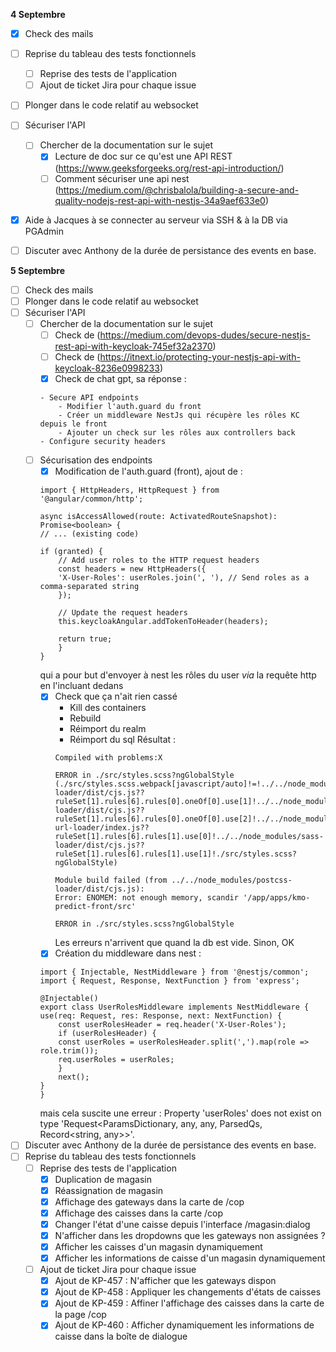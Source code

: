 **4 Septembre**
- [x] Check des mails
- [ ] Reprise du tableau des tests fonctionnels 
    - [ ] Reprise des tests de l'application
    - [ ] Ajout de ticket Jira pour chaque issue
- [ ] Plonger dans le code relatif au websocket
- [ ] Sécuriser l'API
    - [ ] Chercher de la documentation sur le sujet
        - [x] Lecture de doc sur ce qu'est une API REST (https://www.geeksforgeeks.org/rest-api-introduction/)
        - [ ] Comment sécuriser une api nest (https://medium.com/@chrisbalola/building-a-secure-and-quality-nodejs-rest-api-with-nestjs-34a9aef633e0)
- [x] Aide à Jacques à se connecter au serveur via SSH & à la DB via PGAdmin
- [ ] Discuter avec Anthony de la durée de persistance des events en base.


**5 Septembre**
- [ ] Check des mails
- [ ] Plonger dans le code relatif au websocket
- [ ] Sécuriser l'API
    - [ ] Chercher de la documentation sur le sujet
        - [ ] Check de (https://medium.com/devops-dudes/secure-nestjs-rest-api-with-keycloak-745ef32a2370)
        - [ ] Check de (https://itnext.io/protecting-your-nestjs-api-with-keycloak-8236e0998233)
        - [x] Check de chat gpt, sa réponse : 
        ```
        - Secure API endpoints
            - Modifier l'auth.guard du front
            - Créer un middleware NestJs qui récupère les rôles KC depuis le front
            - Ajouter un check sur les rôles aux controllers back
        - Configure security headers
        ```
    - [ ] Sécurisation des endpoints
        - [x] Modification de l'auth.guard (front), ajout de : 
        ```
        import { HttpHeaders, HttpRequest } from '@angular/common/http';

        async isAccessAllowed(route: ActivatedRouteSnapshot): Promise<boolean> {
        // ... (existing code)

        if (granted) {
            // Add user roles to the HTTP request headers
            const headers = new HttpHeaders({
            'X-User-Roles': userRoles.join(', '), // Send roles as a comma-separated string
            });

            // Update the request headers
            this.keycloakAngular.addTokenToHeader(headers);

            return true;
            }
        }
        ```
        qui a pour but d'envoyer à nest les rôles du user *via* la requête http en l'incluant dedans
        - [x] Check que ça n'ait rien cassé
            - Kill des containers
            - Rebuild
            - Réimport du realm
            - Réimport du sql
            Résultat : 
            ```
            Compiled with problems:X

            ERROR in ./src/styles.scss?ngGlobalStyle (./src/styles.scss.webpack[javascript/auto]!=!../../node_modules/css-loader/dist/cjs.js??ruleSet[1].rules[6].rules[0].oneOf[0].use[1]!../../node_modules/postcss-loader/dist/cjs.js??ruleSet[1].rules[6].rules[0].oneOf[0].use[2]!../../node_modules/resolve-url-loader/index.js??ruleSet[1].rules[6].rules[1].use[0]!../../node_modules/sass-loader/dist/cjs.js??ruleSet[1].rules[6].rules[1].use[1]!./src/styles.scss?ngGlobalStyle)

            Module build failed (from ../../node_modules/postcss-loader/dist/cjs.js):
            Error: ENOMEM: not enough memory, scandir '/app/apps/kmo-predict-front/src'

            ERROR in ./src/styles.scss?ngGlobalStyle
            ```
            Les erreurs n'arrivent que quand la db est vide. Sinon, OK
        - [x] Création du middleware dans nest : 
        ```
        import { Injectable, NestMiddleware } from '@nestjs/common';
        import { Request, Response, NextFunction } from 'express';

        @Injectable()
        export class UserRolesMiddleware implements NestMiddleware {
        use(req: Request, res: Response, next: NextFunction) {
            const userRolesHeader = req.header('X-User-Roles');
            if (userRolesHeader) {
            const userRoles = userRolesHeader.split(',').map(role => role.trim());
            req.userRoles = userRoles;
            }
            next();
        }
        }
        ```
        mais cela suscite une erreur : Property 'userRoles' does not exist on type 'Request<ParamsDictionary, any, any, ParsedQs, Record<string, any>>'.
- [ ] Discuter avec Anthony de la durée de persistance des events en base.
- [ ] Reprise du tableau des tests fonctionnels 
    - [ ] Reprise des tests de l'application
        - [x] Duplication de magasin
        - [x] Réassignation de magasin
        - [x] Affichage des gateways dans la carte de /cop
        - [x] Affichage des caisses dans la carte /cop
        - [x] Changer l'état d'une caisse depuis l'interface /magasin:dialog
        - [x] N'afficher dans les dropdowns que les gateways non assignées ?
        - [x] Afficher les caisses d'un magasin dynamiquement
        - [x] Afficher les informations de caisse d'un magasin dynamiquement
    - [ ] Ajout de ticket Jira pour chaque issue
        - [x] Ajout de KP-457 : N'afficher que les gateways dispon
        - [x] Ajout de KP-458 : Appliquer les changements d'états de caisses
        - [x] Ajout de KP-459 : Affiner l'affichage des caisses dans la carte de la page /cop
        - [x] Ajout de KP-460 : Afficher dynamiquement les informations de caisse dans la boîte de dialogue